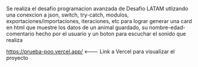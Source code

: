 Se realiza el desafio programacion avanzada de Desafio LATAM utlizando una conexcion a json, switch, try-catch, modulos, exportaciones/importaciones, iteraciones, etc para lograr generar una card en html que muestre los datos de un animal guardado, su nombre-edad-comentario hecho por el usuario y un boton para escuchar el sonido que realiza

https://prueba-poo.vercel.app/ <--- Link a Vercel para visualizar el proyecto
